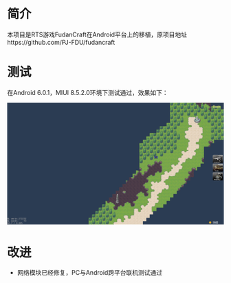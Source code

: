 # 简介

本项目是RTS游戏FudanCraft在Android平台上的移植，原项目地址https://github.com/PJ-FDU/fudancraft

# 测试

在Android 6.0.1，MIUI 8.5.2.0环境下测试通过，效果如下：

![GL calls: 60.7 / 0.005 272232 13 s 18480 ](demo.png)

# 改进

* 网络模块已经修复，PC与Android跨平台联机测试通过